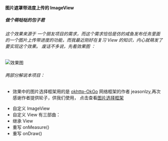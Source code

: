 #### 图片遮罩带进度上传的 ImageView
##### 做个萌哒哒的包子君

###### 这个效果来源于 一个朋友项目的需求，而这个需求恰恰是仿的咸鱼发布任务里面的一个图片上传带进度的功能，而我最近刚好在复习 View 的知识，内心就萌发了要实现这个效果。 废话不多说，先看效果图 ：
![效果图](https://github.com/shuangqingfeng/maskingProgress/raw/master/screen/maskingProgress.gif)

###### 两部分解说本项目：
+ 效果中的图片选择框架用的是 [okhttp-OkGo](https://github.com/jeasonlzy) 网络框架的作者 jeasonlzy,再次感谢作者提供轮子，供我们使用， 点击查看[图片选择框架](https://github.com/jeasonlzy/ImagePicker)
- 自定义 ImageView
 -  自定义 View 有三部曲：
  -   继承 View
  -   重写 onMeasure()
  -   重写 onDraw() 
